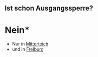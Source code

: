 [_template]: #null (home)

## Ist schon Ausgangssperre?
# Nein*

* Nur in [Mitterteich](https://www.spiegel.de/panorama/gesellschaft/coronavirus-in-mitterteich-ausgangssperre-in-bayern-was-ist-noch-erlaubt-a-34b0f3fd-7ca7-434d-9023-2e2f587c874e)
* und in [Freiburg](https://www.tagesschau.de/inland/freiburg-ausgangssperre-101.html) 
